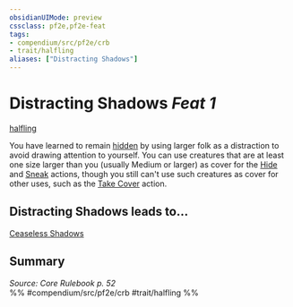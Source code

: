 ```yaml
---
obsidianUIMode: preview
cssclass: pf2e,pf2e-feat
tags:
- compendium/src/pf2e/crb
- trait/halfling
aliases: ["Distracting Shadows"]
---
```

# Distracting Shadows  *Feat 1*  
[halfling](rules/traits/halfling.md "Halfling Ancestry & Heritage Trait")  


You have learned to remain [hidden](rules/conditions.md#Hidden) by using larger folk as a distraction to avoid drawing attention to yourself. You can use creatures that are at least one size larger than you (usually Medium or larger) as cover for the [Hide](rules/actions/hide.md) and [Sneak](rules/actions/sneak.md) actions, though you still can't use such creatures as cover for other uses, such as the [Take Cover](rules/actions/take-cover.md) action.

## Distracting Shadows leads to...

[Ceaseless Shadows](compendium/feats/ceaseless-shadows.md)

## Summary

*Source: Core Rulebook p. 52*  
%% #compendium/src/pf2e/crb #trait/halfling %%